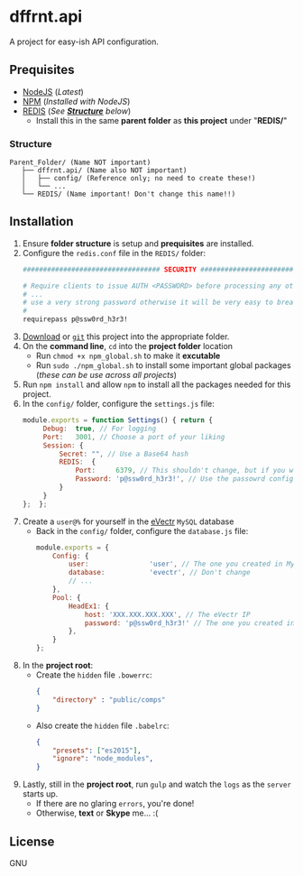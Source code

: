 # dffrnt.api
A project for easy-ish API configuration.

## Prequisites
* [NodeJS](https://nodejs.org/en/) (_Latest_)
* [NPM](https://nodejs.org/en/) (_Installed with NodeJS_)
* [REDIS](https://redis.io/download) (_See **[Structure](/#Structure)** below_)
  * Install this in the same **parent folder** as **this project** under "**REDIS/**"
  
### Structure
```
Parent_Folder/ (Name NOT important)
   ├── dffrnt.api/ (Name also NOT important)
   │   ├── config/ (Reference only; no need to create these!)
   │   └── ...
   └── REDIS/ (Name important! Don't change this name!!)
```

## Installation
1. Ensure **folder structure** is setup and **prequisites** are installed.
1. Configure the `redis.conf` file in the `REDIS/` folder:
   ```bash
   ################################## SECURITY ###################################

   # Require clients to issue AUTH <PASSWORD> before processing any other
   # ...
   # use a very strong password otherwise it will be very easy to break.
   #
   requirepass p@ssw0rd_h3r3!
   ```
1. [Download](https://github.com/LeShaunJ/dffrnt.api/archive/master.zip) or [`git`](https://github.com/LeShaunJ/dffrnt.api.git) this project into the appropriate folder.
1. On the **command line**, `cd` into the **project folder** location
   * Run `chmod +x npm_global.sh` to make it **excutable**
   * Run `sudo ./npm_global.sh` to install some important global packages (_these can be use across all projects_)
1. Run `npm install` and allow `npm` to install all the packages needed for this project.
1. In the `config/` folder, configure the `settings.js` file:
   ```javascript
   module.exports = function Settings() { return {
        Debug:  true, // For logging
        Port:   3001, // Choose a port of your liking
        Session: {
            Secret: "", // Use a Base64 hash 
            REDIS:  {
                Port:     6379, // This shouldn't change, but if you want
                Password: 'p@ssw0rd_h3r3!', // Use the passowrd configured in redis.conf
            }
        }
   };  };
   ```
1. Create a `user@%` for yourself in the [eVectr](evectr.com) `MySQL` database
   * Back in the `config/` folder, configure the `database.js` file:
     ```javascript
     module.exports = {
         Config: {
             user:               'user', // The one you created in MySQL
             database:           'evectr', // Don't change
             // ...
         },
         Pool: {
             HeadEx1: {
                 host: 'XXX.XXX.XXX.XXX', // The eVectr IP
                 password: 'p@ssw0rd_h3r3!' // The one you created in MySQL 
             },
         }
     };
     ```
1. In the **project root**: 
   * Create the `hidden` file `.bowerrc`:
      ```json
      {
          "directory" : "public/comps"
      }
      ```
   * Also create the `hidden` file `.babelrc`:
      ```json
      {
          "presets": ["es2015"],
          "ignore": "node_modules",
      }
      ```
1. Lastly, still in the **project root**, run `gulp` and watch the `logs` as the `server` starts up.
   * If there are no glaring `errors`, you're done!
   * Otherwise, **text** or **Skype** me... :(
   
## License

GNU
